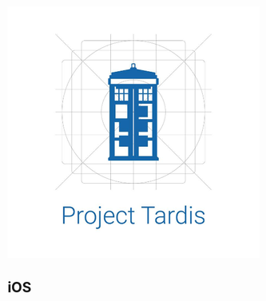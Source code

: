 ![N|Solid](https://github.com/BruSD/android/blob/master/mobile/src/main/res/drawable/webTardis-0-1-Logo.png)
# iOS
